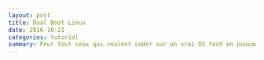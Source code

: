 ```yaml
---
layout: post
title: Dual Boot Linux
date: 2016-10-21 
categories: tutorial
summary: Pour tout ceux qui veulent coder sur un vrai OS tout en pouvant continuer à jouer, voici un petit tuto pour un dual boot Linux
---
```

